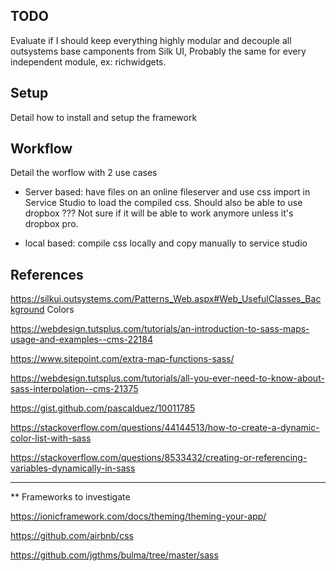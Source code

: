 ## TODO
Evaluate if I should keep everything highly modular and decouple all outsystems base camponents from Silk UI,
Probably the same for every independent module, ex: richwidgets.


## Setup
Detail how to install and setup the framework

## Workflow
Detail the worflow with 2 use cases

- Server based: have files on an online fileserver and use css import in Service Studio to load the compiled css. Should also be able to use dropbox ??? Not sure if it will be able to work anymore unless it's dropbox pro.

- local based: compile css locally and copy manually to service studio

## References

https://silkui.outsystems.com/Patterns_Web.aspx#Web_UsefulClasses_Background Colors

https://webdesign.tutsplus.com/tutorials/an-introduction-to-sass-maps-usage-and-examples--cms-22184

https://www.sitepoint.com/extra-map-functions-sass/

https://webdesign.tutsplus.com/tutorials/all-you-ever-need-to-know-about-sass-interpolation--cms-21375

https://gist.github.com/pascalduez/10011785

https://stackoverflow.com/questions/44144513/how-to-create-a-dynamic-color-list-with-sass

https://stackoverflow.com/questions/8533432/creating-or-referencing-variables-dynamically-in-sass

----

** Frameworks to investigate

https://ionicframework.com/docs/theming/theming-your-app/

https://github.com/airbnb/css

https://github.com/jgthms/bulma/tree/master/sass
